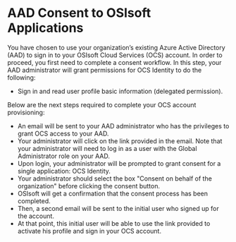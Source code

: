 ﻿---
uid: identityConsent
---

# AAD Consent to OSIsoft Applications

You have chosen to use your organization’s existing Azure Active Directory (AAD) to sign in to your
OSIsoft Cloud Services (OCS) account. In order to proceed, you first need to complete a consent workflow. In
this step, your AAD administrator will grant permissions for OCS Identity to do the following:

- Sign in and read user profile basic information (delegated permission).

Below are the next steps required to complete your OCS account provisioning:

- An email will be sent to your AAD administrator who has the privileges to grant OCS access to your AAD.
- Your administrator will click on the link provided in the email. Note that your administrator will need to log in as a user with the Global Administrator role on your AAD.
- Upon login, your administrator will be prompted to grant consent for a single application: OCS Identity.
- Your administrator should select the box "Consent on behalf of the organization" before clicking the consent button.
- OSIsoft will get a confirmation that the consent process has been completed.
- Then, a second email will be sent to the initial user who signed up for the account.
- At that point, this initial user will be able to use the link provided to activate his profile and sign in your OCS account.